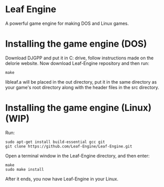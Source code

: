 # Leaf Engine
A powerful game engine for making DOS and Linux games.

# Installing the game engine (DOS)
Download DJGPP and put it in C: drive, follow instructions made on the delorie website. Now download Leaf-Engine repository and then run:
```
make
```
libleaf.a will be placed in the out directory, put it in the same directory as your game's root directory along with the header files in the src directory.

# Installing the game engine (Linux) (WIP)
Run:
```
sudo apt-get install build-essential gcc git
git clone https://github.com/Leaf-Engine/Leaf-Engine.git
```
Open a terminal window in the Leaf-Engine directory, and then enter:
```
make
sudo make install
```
After it ends, you now have Leaf-Engine in your Linux.
